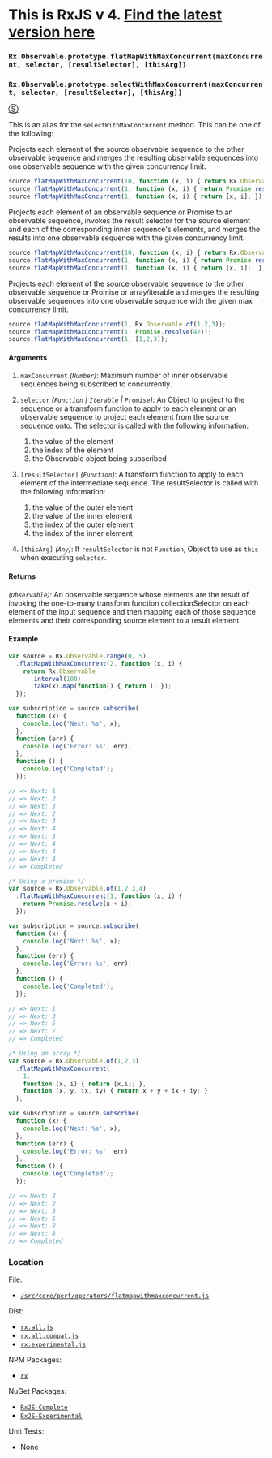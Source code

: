 # This is RxJS v 4. [Find the latest version here](https://github.com/reactivex/rxjs)
### `Rx.Observable.prototype.flatMapWithMaxConcurrent(maxConcurrent, selector, [resultSelector], [thisArg])`
### `Rx.Observable.prototype.selectWithMaxConcurrent(maxConcurrent, selector, [resultSelector], [thisArg])`
[&#x24C8;](https://github.com/Reactive-Extensions/RxJS/blob/master/src/core/perf/operators/flatmapwithmaxconcurrent.js "View in source")

This is an alias for the `selectWithMaxConcurrent` method.  This can be one of the following:

Projects each element of the source observable sequence to the other observable sequence and merges the resulting observable sequences into one observable sequence with the given concurrency limit.

```js
source.flatMapWithMaxConcurrent(10, function (x, i) { return Rx.Observable.range(0, x); });
source.flatMapWithMaxConcurrent(1, function (x, i) { return Promise.resolve(x + 1); });
source.flatMapWithMaxConcurrent(1, function (x, i) { return [x, i]; });
```

Projects each element of an observable sequence or Promise to an observable sequence, invokes the result selector for the source element and each of the corresponding inner sequence's elements, and merges the results into one observable sequence with the given concurrency limit.

```js
source.flatMapWithMaxConcurrent(10, function (x, i) { return Rx.Observable.range(0, x); }, function (x, y, ix, iy) { return x + y + ix + iy; });
source.flatMapWithMaxConcurrent(1, function (x, i) { return Promise.resolve(x + i); }, function (x, y, ix, iy) { return x + y + ix + iy; });
source.flatMapWithMaxConcurrent(1, function (x, i) { return [x, i];  }, function (x, y, ix, iy) { return x + y + ix + iy; });
```

Projects each element of the source observable sequence to the other observable sequence or Promise or array/iterable and merges the resulting observable sequences into one observable sequence with the given max concurrency limit.

 ```js
source.flatMapWithMaxConcurrent(1, Rx.Observable.of(1,2,3));
source.flatMapWithMaxConcurrent(1, Promise.resolve(42));
source.flatMapWithMaxConcurrent(1, [1,2,3]);
 ```

#### Arguments
1. `maxConcurrent` *(`Number`)*: Maximum number of inner observable sequences being subscribed to concurrently.
2. `selector` *(`Function` | `Iterable` | `Promise`)*:  An Object to project to the sequence or a transform function to apply to each element or an observable sequence to project each element from the source sequence onto.  The selector is called with the following information:
    1. the value of the element
    2. the index of the element
    3. the Observable object being subscribed

3. `[resultSelector]` *(`Function`)*: A transform function to apply to each element of the intermediate sequence.  The resultSelector is called with the following information:
    1. the value of the outer element
    2. the value of the inner element
    3. the index of the outer element
    4. the index of the inner element

4. `[thisArg]` *(`Any`)*: If `resultSelector` is not `Function`, Object to use as `this` when executing `selector`.

#### Returns
*(`Observable`)*: An observable sequence whose elements are the result of invoking the one-to-many transform function collectionSelector on each element of the input sequence and then mapping each of those sequence elements and their corresponding source element to a result element.

#### Example
```js
var source = Rx.Observable.range(0, 5)
  .flatMapWithMaxConcurrent(2, function (x, i) {
    return Rx.Observable
      .interval(100)
      .take(x).map(function() { return i; });
  });

var subscription = source.subscribe(
  function (x) {
    console.log('Next: %s', x);
  },
  function (err) {
    console.log('Error: %s', err);
  },
  function () {
    console.log('Completed');
  });

// => Next: 1
// => Next: 2
// => Next: 3
// => Next: 2
// => Next: 3
// => Next: 4
// => Next: 3
// => Next: 4
// => Next: 4
// => Next: 4
// => Completed

/* Using a promise */
var source = Rx.Observable.of(1,2,3,4)
  .flatMapWithMaxConcurrent(1, function (x, i) {
    return Promise.resolve(x + i);
  });

var subscription = source.subscribe(
  function (x) {
    console.log('Next: %s', x);
  },
  function (err) {
    console.log('Error: %s', err);
  },
  function () {
    console.log('Completed');
  });

// => Next: 1
// => Next: 3
// => Next: 5
// => Next: 7
// => Completed

/* Using an array */
var source = Rx.Observable.of(1,2,3)
  .flatMapWithMaxConcurrent(
    1,
    function (x, i) { return [x,i]; },
    function (x, y, ix, iy) { return x + y + ix + iy; }
  );

var subscription = source.subscribe(
  function (x) {
    console.log('Next: %s', x);
  },
  function (err) {
    console.log('Error: %s', err);
  },
  function () {
    console.log('Completed');
  });

// => Next: 2
// => Next: 2
// => Next: 5
// => Next: 5
// => Next: 8
// => Next: 8
// => Completed
```

### Location

File:
- [`/src/core/perf/operators/flatmapwithmaxconcurrent.js`](https://github.com/Reactive-Extensions/RxJS/blob/master/src/core/perf/operators/flatmapwithmaxconcurrent.js)

Dist:
- [`rx.all.js`](https://github.com/Reactive-Extensions/RxJS/blob/master/dist/rx.all.js)
- [`rx.all.compat.js`](https://github.com/Reactive-Extensions/RxJS/blob/master/dist/rx.all.compat.js)
- [`rx.experimental.js`](https://github.com/Reactive-Extensions/RxJS/blob/master/dist/rx.experimental.js)

NPM Packages:
- [`rx`](https://www.npmjs.org/package/rx)

NuGet Packages:
- [`RxJS-Complete`](http://www.nuget.org/packages/RxJS-Complete/)
- [`RxJS-Experimental`](http://www.nuget.org/packages/RxJS-Experimental/)

Unit Tests:
- None
